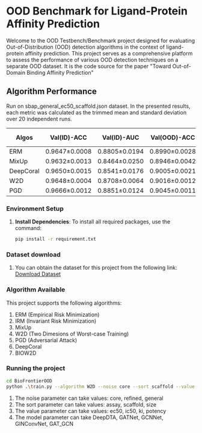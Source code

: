 # OOD Benchmark for Ligand-Protein Affinity Prediction
Welcome to the OOD Testbench/Benchmark project designed for evaluating Out-of-Distribution (OOD) detection algorithms in the context of ligand-protein affinity prediction. This project serves as a comprehensive platform to assess the performance of various OOD detection techniques on a separate OOD dataset. It is the code source for the paper "Toward Out-of-Domain Binding Affinity Prediction"
## Algorithm Performance

Run on sbap_general_ec50_scaffold.json dataset.
In the presented results, each metric was calculated as the trimmed mean and standard deviation over 20 independent runs.

| Algos    | Val(ID)-ACC   | Val(ID)-AUC   | Val(OOD)-ACC  | Val(OOD)-AUC  | Test(ID)-ACC  | Test(ID)-AUC  | Test(OOD)-ACC | Test(OOD)-AUC |
|----------|---------------|---------------|---------------|---------------|---------------|---------------|---------------|---------------|
| ERM      | 0.9647±0.0008 | 0.8805±0.0194 | 0.8990±0.0028 | 0.8397±0.0071 | 0.9218±0.0016 | 0.8494±0.0078 | 0.8399±0.0031 | 0.7900±0.0086 |
| MixUp    | 0.9632±0.0013 | 0.8464±0.0250 | 0.8946±0.0042 | 0.8230±0.0109 | 0.9200±0.0024 | 0.8317±0.0123 | 0.8326±0.0044 | 0.7665±0.0123 |
| DeepCoral| 0.9650±0.0015 | 0.8541±0.0176 | 0.9005±0.0021 | 0.8237±0.0140 | 0.9231±0.0020 | 0.8343±0.0121 | 0.8409±0.0022 | 0.7792±0.0128 |
| W2D      | 0.9648±0.0004 | 0.8708±0.0064 | 0.9016±0.0012 | 0.8403±0.0079 | 0.9230±0.0005 | 0.8454±0.0077 | 0.8412±0.0013 | 0.7821±0.0068 |
| PGD      | 0.9666±0.0012 | 0.8851±0.0124 | 0.9045±0.0011 | 0.8426±0.0093 | 0.9248±0.0011 | 0.8480±0.0087 | 0.8442±0.0013 | 0.7902±0.0076 |





### Environment Setup

1. **Install Dependencies**:
   To install all required packages, use the command:
   ```bash
   pip install -r requirement.txt
   ```
### Dataset download 

1. You can obtain the dataset for this project from the following link: [Download Dataset](https://drive.google.com/file/d/1qLcTeD1dmG9RMnEZrA__eOLPgc45LAAJ/view?usp=sharing)

    
### Algorithm Available

This project supports the following algorithms:

1. ERM (Empirical Risk Minimization)
2. IRM (Invariant Risk Minimization) 
3. MixUp
4. W2D (Two Dimesions of Worst-case Training)
5. PGD (Adversarial Attack)
6. DeepCoral
7. BIOW2D

### Running the project
```bash
cd BioFrontierOOD
python .\train.py --algorithm W2D --noise core --sort scaffold --value ec50 --model DeepDTA
```

1. The noise parameter can take values: core, refined, general
2. The sort parameter can take values: assay, scaffold, size
3. The value parameter can take values: ec50, ic50, ki, potency
4. The model parameter can take DeepDTA, GATNet, GCNNet, GINConvNet, GAT_GCN
